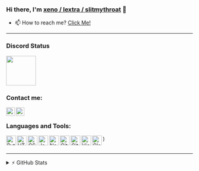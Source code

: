 ### Hi there, I'm [xeno / lextra / slitmythroat](fraud.gay) 👋

- 📫 How to reach me? [Click Me!](https://discord.com/users/907835526256689192)

---

### Discord Status
[<img height="80px" src="https://discord.c99.nl/widget/theme-4/907835526256689192.png"/>](https://discord.com/users/907835526256689192)

### Contact me: 

[<img align="left" alt="xeno / lextra / slitmythroat | Website" width="23px" src="https://i.imgur.com/HcY0gIm.png"/>](https://fraud.gay)
[<img align="left" alt="xeno / lextra / slitmythroat | Discord" width="23px" src="https://i.imgur.com/CZU39q2.png"/>](https://discord.com/users/907835526256689192)
</br>

### Languages and Tools: 

[<img align="left" alt="Python" width="26px" src="https://skillicons.dev/icons?i=python"/>](https://python.org)
[<img align="left" alt="HTML" width="26px" src="https://skillicons.dev/icons?i=html"/>](https://w3.org/html)
[<img align="left" alt="CSS" width="26px" src="https://skillicons.dev/icons?i=css"/>](https://w3schools.com/css)
[<img align="left" alt="JavaScript" width="26px" src="https://skillicons.dev/icons?i=js"/>](https://javascript.com)
[<img align="left" alt="Node.js" width="26px" src="https://skillicons.dev/icons?i=nodejs"/>](https://nodejs.org/en)
[<img align="left" alt="Git" width="26px" src="https://skillicons.dev/icons?i=lua"/>](https://www.lua.org/)
[<img align="left" alt="GitHub" width="26px" src="https://skillicons.dev/icons?i=github"/>](https://github.com)
[<img align="left" alt="Visual Studio Code" width="26px" src="https://skillicons.dev/icons?i=vscode"/>](https://code.visualstudio.com)
[<img align="left" alt="CloudFlare" width="26px" src="https://skillicons.dev/icons?i=cloudflare"/>](https://www.cloudflare.com/))
<br>
<br>

---

<details>
  <summary>⚡ GitHub Stats</summary>
<br>
<a href="https://github.com/lextra">
<img align="center" alt="mrnekrozyt | GitHub Stats" src="https://github-readme-stats-eight-pink.vercel.app/api?username=mrnekrozyt&&show_icons=true&theme=tokyonight&layout=compact"/>
<br>
<br>
<img align="center" src="(https://github-readme-streak-stats.herokuapp.com?user=mrnekrozyt&theme=tokyonight&type=png)](https://git.io/streak-stats)" alt="mrnekrozyt | GitHub Stats"/>
</a>
</details>
